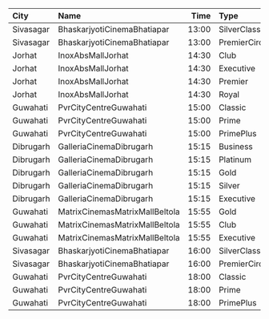 | City      | Name                           |  Time | Type          | Price | Capacity | Booked |
| :-------- | :----------------------------- | ----: | :------------ | ----: | -------: | -----: |
| Sivasagar | BhaskarjyotiCinemaBhatiapar    | 13:00 | SilverClass   |  200₹ |      176 |    132 |
| Sivasagar | BhaskarjyotiCinemaBhatiapar    | 13:00 | PremierCircle |  150₹ |      315 |    273 |
| Jorhat    | InoxAbsMallJorhat              | 14:30 | Club          |  210₹ |       28 |      0 |
| Jorhat    | InoxAbsMallJorhat              | 14:30 | Executive     |  150₹ |       16 |      0 |
| Jorhat    | InoxAbsMallJorhat              | 14:30 | Premier       |  100₹ |       14 |      0 |
| Jorhat    | InoxAbsMallJorhat              | 14:30 | Royal         |  300₹ |        5 |      0 |
| Guwahati  | PvrCityCentreGuwahati          | 15:00 | Classic       |  160₹ |       40 |     20 |
| Guwahati  | PvrCityCentreGuwahati          | 15:00 | Prime         |  180₹ |       82 |     43 |
| Guwahati  | PvrCityCentreGuwahati          | 15:00 | PrimePlus     |  200₹ |       13 |      7 |
| Dibrugarh | GalleriaCinemaDibrugarh        | 15:15 | Business      |  340₹ |       17 |      8 |
| Dibrugarh | GalleriaCinemaDibrugarh        | 15:15 | Platinum      |  280₹ |       22 |     11 |
| Dibrugarh | GalleriaCinemaDibrugarh        | 15:15 | Gold          |  190₹ |       85 |     43 |
| Dibrugarh | GalleriaCinemaDibrugarh        | 15:15 | Silver        |  100₹ |       50 |     26 |
| Dibrugarh | GalleriaCinemaDibrugarh        | 15:15 | Executive     |  240₹ |      150 |     74 |
| Guwahati  | MatrixCinemasMatrixMallBeltola | 15:55 | Gold          |  350₹ |      100 |      0 |
| Guwahati  | MatrixCinemasMatrixMallBeltola | 15:55 | Club          |  200₹ |      100 |      0 |
| Guwahati  | MatrixCinemasMatrixMallBeltola | 15:55 | Executive     |  150₹ |      100 |      0 |
| Sivasagar | BhaskarjyotiCinemaBhatiapar    | 16:00 | SilverClass   |  200₹ |      176 |    132 |
| Sivasagar | BhaskarjyotiCinemaBhatiapar    | 16:00 | PremierCircle |  150₹ |      315 |    273 |
| Guwahati  | PvrCityCentreGuwahati          | 18:00 | Classic       |  160₹ |       40 |     25 |
| Guwahati  | PvrCityCentreGuwahati          | 18:00 | Prime         |  180₹ |       82 |     44 |
| Guwahati  | PvrCityCentreGuwahati          | 18:00 | PrimePlus     |  200₹ |       13 |      9 |